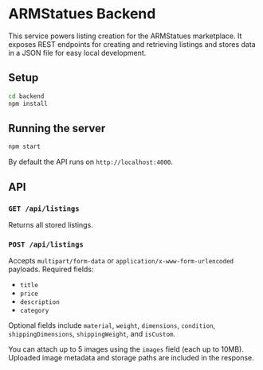 # ARMStatues Backend

This service powers listing creation for the ARMStatues marketplace. It exposes REST endpoints for creating and retrieving listings and stores data in a JSON file for easy local development.

## Setup

```bash
cd backend
npm install
```

## Running the server

```bash
npm start
```

By default the API runs on `http://localhost:4000`.

## API

### `GET /api/listings`
Returns all stored listings.

### `POST /api/listings`
Accepts `multipart/form-data` or `application/x-www-form-urlencoded` payloads. Required fields:

- `title`
- `price`
- `description`
- `category`

Optional fields include `material`, `weight`, `dimensions`, `condition`, `shippingDimensions`, `shippingWeight`, and `isCustom`.

You can attach up to 5 images using the `images` field (each up to 10MB). Uploaded image metadata and storage paths are included in the response.
